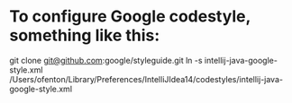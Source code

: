 # To configure Google codestyle, something like this:
git clone git@github.com:google/styleguide.git
ln -s intellij-java-google-style.xml /Users/ofenton/Library/Preferences/IntelliJIdea14/codestyles/intellij-java-google-style.xml
